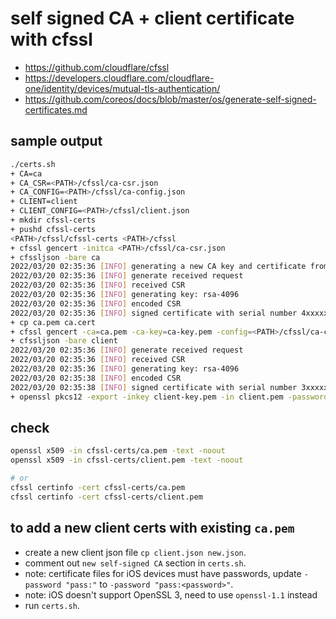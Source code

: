 # self signed CA + client certificate with cfssl

- <https://github.com/cloudflare/cfssl>
- <https://developers.cloudflare.com/cloudflare-one/identity/devices/mutual-tls-authentication/>
- <https://github.com/coreos/docs/blob/master/os/generate-self-signed-certificates.md>

## sample output

```bash
./certs.sh
+ CA=ca
+ CA_CSR=<PATH>/cfssl/ca-csr.json
+ CA_CONFIG=<PATH>/cfssl/ca-config.json
+ CLIENT=client
+ CLIENT_CONFIG=<PATH>/cfssl/client.json
+ mkdir cfssl-certs
+ pushd cfssl-certs
<PATH>/cfssl/cfssl-certs <PATH>/cfssl
+ cfssl gencert -initca <PATH>/cfssl/ca-csr.json
+ cfssljson -bare ca
2022/03/20 02:35:36 [INFO] generating a new CA key and certificate from CSR
2022/03/20 02:35:36 [INFO] generate received request
2022/03/20 02:35:36 [INFO] received CSR
2022/03/20 02:35:36 [INFO] generating key: rsa-4096
2022/03/20 02:35:36 [INFO] encoded CSR
2022/03/20 02:35:36 [INFO] signed certificate with serial number 4xxxxxxxxxxxxxxxxxxxxxxxxxxxxxxxxxxxxxxxxxxxxxxx
+ cp ca.pem ca.cert
+ cfssl gencert -ca=ca.pem -ca-key=ca-key.pem -config=<PATH>/cfssl/ca-config.json -profile=client <PATH>/cfssl/client.json
+ cfssljson -bare client
2022/03/20 02:35:36 [INFO] generate received request
2022/03/20 02:35:36 [INFO] received CSR
2022/03/20 02:35:36 [INFO] generating key: rsa-4096
2022/03/20 02:35:38 [INFO] encoded CSR
2022/03/20 02:35:38 [INFO] signed certificate with serial number 3xxxxxxxxxxxxxxxxxxxxxxxxxxxxxxxxxxxxxxxxxxxxxxx
+ openssl pkcs12 -export -inkey client-key.pem -in client.pem -password pass: -out client.p12
```

## check

```bash
openssl x509 -in cfssl-certs/ca.pem -text -noout
openssl x509 -in cfssl-certs/client.pem -text -noout

# or
cfssl certinfo -cert cfssl-certs/ca.pem
cfssl certinfo -cert cfssl-certs/client.pem
```

## to add a new client certs with existing `ca.pem`

- create a new client json file `cp client.json new.json`.
- comment out `new self-signed CA` section in `certs.sh`.
- note: certificate files for iOS devices must have passwords, update `-password "pass:"` to `-password "pass:<password>"`.
- note: iOS doesn't support OpenSSL 3, need to use `openssl-1.1` instead
- run `certs.sh`.
